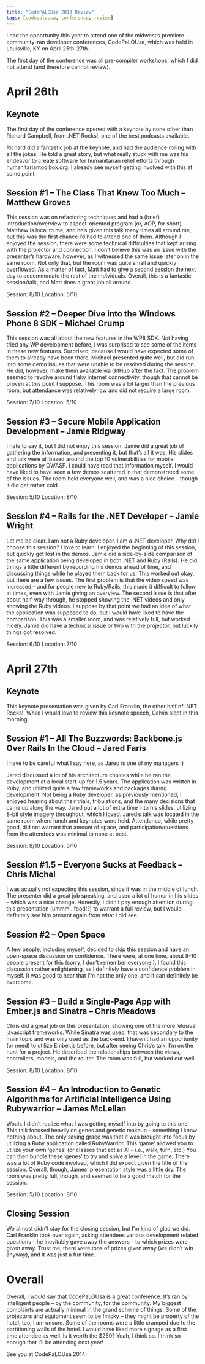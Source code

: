 ```yaml
---
title: "CodePaLOUsa 2013 Review"
tags: [codepalousa, conference, review]
---
```


I had the opportunity this year to attend one of the midwest’s premiere community-ran developer conferences, CodePaLOUsa, which was held in Louisville, KY on April 25th-27th.

The first day of the conference was all pre-compiler workshops, which I did not attend (and therefore cannot review).

# April 26th
## Keynote

The first day of the conference opened with a keynote by none other than Richard Campbell, from .NET Rocks!, one of the best podcasts available.

Richard did a fantastic job at the keynote, and had the audience rolling with all the jokes. He told a great story, but what really stuck with me was his endeavor to create software for humanitarian relief efforts through humanitariantoolbox.org. I already see myself getting involved with this at some point.

## Session #1 – The Class That Knew Too Much – Matthew Groves

This session was on refactoring techniques and had a (brief) introduction/overview to aspect-oriented program (or, AOP, for short). Matthew is local to me, and he’s given this talk many times all around me, but this was the first chance I’d had to attend one of them. Although I enjoyed the session, there were some technical difficulties that kept arising with the projector and connection. I don’t believe this was an issue with the presenter’s hardware, however, as I witnessed the same issue later on in the same room. Not only that, but the room was quite small and quickly overflowed. As a matter of fact, Matt had to give a second session the next day to accommodate the rest of the individuals. Overall, this is a fantastic session/talk, and Matt does a great job all around.

Session: 8/10
Location: 5/10

## Session #2 – Deeper Dive into the Windows Phone 8 SDK – Michael Crump

This session was all about the new features in the WP8 SDK. Not having tried any WP development before, I was surprised to see some of the items in these new features. Surprised, because I would have expected some of them to already have been there. Michael presented quite well, but did run into some demo issues that were unable to be resolved during the session. He did, however, make them available via GitHub after the fact. The problem seemed to revolve around flaky internet connectivity, though that cannot be proven at this point I suppose. This room was a lot larger than the previous room, but attendance was relatively low and did not require a large room.

Session: 7/10
Location: 5/10

## Session #3 – Secure Mobile Application Development – Jamie Ridgway

I hate to say it, but I did not enjoy this session. Jamie did a great job of gathering the information, and presenting it, but that’s all it was. His slides and talk were all based around the top 10 vulnerabilities for mobile applications by OWASP. I could have read that information myself. I would have liked to have seen a few demos scattered in that demonstrated some of the issues. The room held everyone well, and was a nice choice – though it did get rather cold.

Session: 5/10
Location: 8/10

## Session #4 – Rails for the .NET Developer – Jamie Wright

Let me be clear. I am not a Ruby developer. I am a .NET developer. Why did I choose this session? I love to learn. I enjoyed the beginning of this session, but quickly got lost in the demos. Jamie did a side-by-side comparison of the same application being developed in both .NET and Ruby (Rails). He did things a little different by recording his demos ahead of time, and discussing things while he played them back for us. This worked out okay, but there are a few issues. The first problem is that the video speed was increased – and for people new to Ruby/Rails, this made it difficult to follow at times, even with Jamie giving an overview. The second issue is that after about half-way through, he stopped showing the .NET videos and only showing the Ruby videos. I suppose by that point we had an idea of what the application was supposed to do, but I would have liked to have the comparison. This was a smaller room, and was relatively full, but worked nicely. Jamie did have a technical issue or two with the projector, but luckily things got resolved.

Session: 6/10
Location: 7/10

# April 27th
## Keynote

This keynote presentation was given by Carl Franklin, the other half of .NET Rocks!. While I would love to review this keynote speech, Calvin slept in this morning.

## Session #1 – All The Buzzwords: Backbone.js Over Rails In the Cloud – Jared Faris

I have to be careful what I say here, as Jared is one of my managers :)

Jared discussed a lot of his architecture choices while he ran the development at a local start-up for 1.5 years. The application was written in Ruby, and utilized quite a few frameworks and packages during development. Not being a Ruby developer, as previously mentioned, I enjoyed hearing about their trials, tribulations, and the many decisions that came up along the way. Jared put a lot of extra time into his slides, utilizing 8-bit style imagery throughout, which I loved. Jared’s talk was located in the same room where lunch and keynotes were held. Attendance, while pretty good, did not warrant that amount of space, and participation/questions from the attendees was minimal to none at best.

Session: 8/10
Location: 5/10

## Session #1.5 – Everyone Sucks at Feedback – Chris Michel

I was actually not expecting this session, since it was in the middle of lunch. The presenter did a great job speaking, and used a lot of humor in his slides – which was a nice change. Honestly, I didn’t pay enough attention during this presentation (ummm…food!?) to warrant a full review, but I would definitely see him present again from what I did see.

## Session #2 – Open Space

A few people, including myself, decided to skip this session and have an open-space discussion on confidence. There were, at one time, about 8-10 people present for this (sorry, I don’t remember everyone!). I found this discussion rather enlightening, as I definitely have a confidence problem in myself. It was good to hear that I’m not the only one, and it can definitely be overcome.

## Session #3 – Build a Single-Page App with Ember.js and Sinatra – Chris Meadows

Chris did a great job on this presentation, showing one of the more ‘elusive’ javascript frameworks. While Sinatra was used, that was secondary to the main topic and was only used as the back-end. I haven’t had an opportunity (or need) to utilize Ember.js before, but after seeing Chris’s talk, I’m on the hunt for a project. He described the relationships between the views, controllers, models, and the router. The room was full, but worked out well.

Session: 8/10
Location: 8/10

## Session #4 – An Introduction to Genetic Algorithms for Artificial Intelligence Using Rubywarrior – James McLellan

Woah. I didn’t realize what I was getting myself into by going to this one. This talk focused heavily on genes and genetic makeup – something I know nothing about. The only saving grace was that it was brought into focus by utilizing a Ruby application called RubyWarrior. This ‘game’ allowed you to utilize your own ‘genes’ (or classes that act as AI – i.e., walk, turn, etc.) You can then bundle these ‘genes’ to try and solve a level in the game. There was a lot of Ruby code involved, which I did expect given the title of the session. Overall, though, James’ presentation style was a little dry. The room was pretty full, though, and seemed to be a good match for the session.

Session: 5/10
Location: 8/10

## Closing Session

We almost didn’t stay for the closing session, but I’m kind of glad we did. Carl Franklin took over again, asking attendees various development related questions – he inevitably gave away the answers – to which prizes were given away. Trust me, there were tons of prizes given away (we didn’t win anyway), and it was just a fun time.

# Overall
Overall, I would say that CodePaLOUsa is a great conference. It’s ran by intelligent people – by the community, for the community. My biggest complaints are actually minimal in the grand scheme of things. Some of the projectors and equipment seem to be finicky – they might be property of the hotel, too, I am unsure. Some of the rooms were a little cramped due to the partitioning walls of the hotel. I would have liked more signage as a first time attendee as well. Is it worth the $250? Yeah, I think so. I think so enough that I’ll be attending next year!

See you at CodePaLOUsa 2014!
